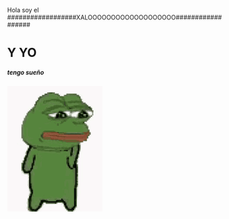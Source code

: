 Hola soy el
##################XALOOOOOOOOOOOOOOOOOOO##################
<h1> Y YO </h1>
<h5> tengo sueño </h5>
<img src="foo.gif" />